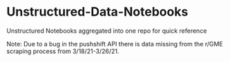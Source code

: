 # Unstructured-Data-Notebooks
Unstructured Notebooks aggregated into one repo for quick reference

Note: Due to a bug in the pushshift API there is data missing from the r/GME scraping process from 3/18/21-3/26/21.
